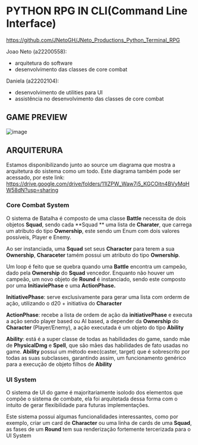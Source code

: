 # PYTHON RPG IN CLI(Command Line Interface)
https://github.com/JNetoGH/JNeto_Productions_Python_Terminal_RPG

Joao Neto (a22200558):
- arquitetura do software
- desenvolvimento das classes de core combat

Daniela (a22202104):
- desenvolvimento de utilities para UI
- assistência no desenvolvimento das classes de core combat


## GAME PREVIEW
![image](https://user-images.githubusercontent.com/24737993/201548631-dc99607f-f3a6-4b37-8956-24b184e1130a.png)



## ARQUITERURA
Estamos disponibilizando junto ao source um diagrama que mostra a arquitetura do sistema como um todo.
Este diagrama também pode ser acessado, por este link: 
https://drive.google.com/drive/folders/11IZPW_Waw7i5_KGCOitn4BVyMqHW58dN?usp=sharing

### Core Combat System
O sistema de Batalha é composto de uma classe **Battle** necessita de dois objetos **Squad**, sendo cada **Squad ** uma lista de **Charater**, que carrega um atributo do tipo **Ownership**, este sendo um Enum com dois valores possíveis, Player e Enemy.

Ao ser instanciada, uma **Squad** set seus **Character** para terem a sua **Ownership**, **Characeter** tamém possui um atributo do tipo **Ownership**. 

Um loop é feito que se quebra quando uma **Battle** encontra um campeão, dado pela **Ownership** do **Squad** vencedor.
Enquanto não houver um campeão, um novo objeto de **Round** é instanciado, sendo este composto por uma **InitiaviePhase** e uma **ActionPhase.**

**InitiativePhase**: serve exclusivamente para gerar uma lista com orderm de ação, utilizando o d20 + initiativa do **Character**

**ActionPhase**: recebe a lista de ordem de ação da **initiativePhase** e executa a ação sendo player based ou AI based, a depender da **Ownership** do **Character** (Player/Enemy), a ação executada é um objeto do tipo **Ability**

**Ability**: está é a super classe de todas as habilidades do game, sando mãe de **PhysicalDmg** e **Spell**, que são mães das habilidades de fato usadas no game. **Ability** possui um método exec(caster, target) que é sobrescrito por todas as suas subclasses, garantindo assim, um funcionamento genérico para a execução de objeto filhos de **Ability**


### UI System
O sistema de UI do game é majoritariamente isolodo dos elementos que compõe o sistema de combate, ela foi arquitetada dessa forma com o intuito de gerar flexibilidade para futuras implementações.

Este sistema possui algumas funcionalidades interessantes, como por exemplo, criar um card de **Character** ou uma linha de cards de uma **Squad**, as fases de um **Round** tem sua renderização fortemente tercerizada para o UI System
